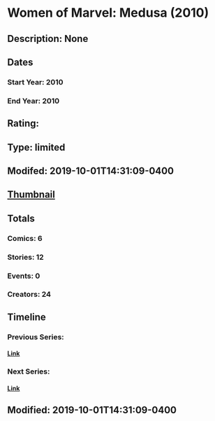 # Women of Marvel: Medusa (2010)
## Description: None
## Dates
### Start Year: 2010
### End Year: 2010
## Rating: 
## Type: limited
## Modifed: 2019-10-01T14:31:09-0400
## [Thumbnail](http://i.annihil.us/u/prod/marvel/i/mg/a/03/5d9363244c266.jpg)
## Totals
### Comics: 6
### Stories: 12
### Events: 0
### Creators: 24
## Timeline
### Previous Series: 
#### [Link]()
### Next Series: 
#### [Link]()
## Modified: 2019-10-01T14:31:09-0400